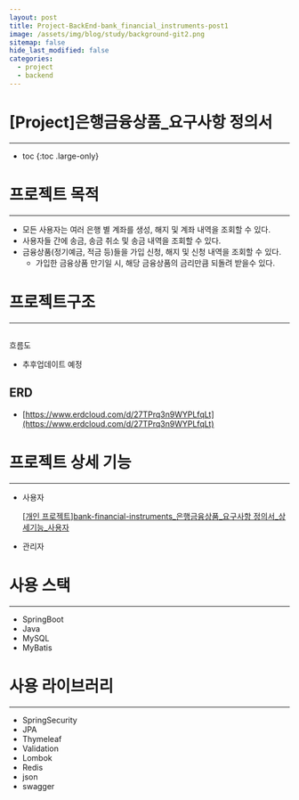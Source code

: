 ```yaml
---
layout: post
title: Project-BackEnd-bank_financial_instruments-post1
image: /assets/img/blog/study/background-git2.png
sitemap: false
hide_last_modified: false
categories:
  - project
  - backend
---
```


# [Project]은행금융상품_요구사항 정의서

---
* toc
{:toc .large-only}

# 프로젝트 목적

---

- 모든 사용자는 여러 은행 별 계좌를 생성, 해지 및 계좌 내역을 조회할 수 있다.
- 사용자들 간에 송금, 송금 취소 및 송금 내역을 조회할 수 있다.
- 금융상품(정기예금, 적금 등)들을 가입 신청, 해지 및 신청 내역을 조회할 수 있다.
    - 가입한 금융상품 만기일 시, 해당 금융상품의 금리만큼 되돌려 받을수 있다.

# 프로젝트구조

---

## 

흐름도

- 추후업데이트 예정

## ERD

- [https://www.erdcloud.com/d/27TPrq3n9WYPLfqLt](https://www.erdcloud.com/d/27TPrq3n9WYPLfqLt)

# 프로젝트 상세 기능

---

- 사용자
    
    [[개인 프로젝트]bank-financial-instruments_은행금융상품_요구사항 정의서_상세기능_사용자](https://www.notion.so/bank-financial-instruments_-_-_-_-7e1101a277e648f59a71959a713c3d6e)
    
- 관리자

# 사용 스택

---

- SpringBoot
- Java
- MySQL
- MyBatis

# 사용 라이브러리

---

- SpringSecurity
- JPA
- Thymeleaf
- Validation
- Lombok
- Redis
- json
- swagger